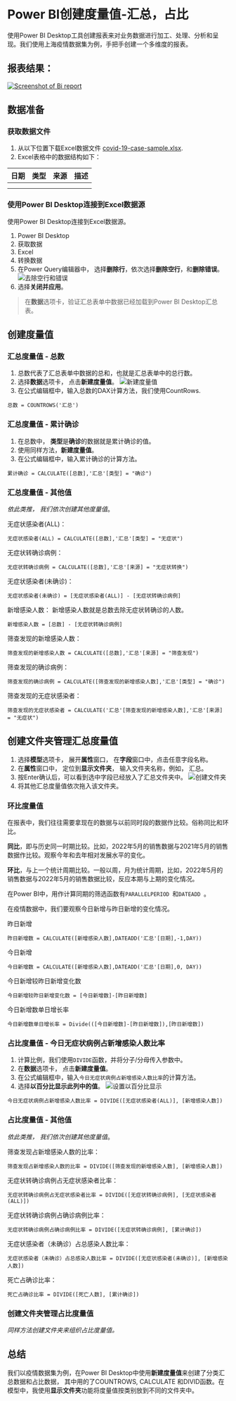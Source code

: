 # Power BI创建度量值-汇总，占比

使用Power BI Desktop工具创建报表来对业务数据进行加工、处理、分析和呈现。我们使用上海疫情数据集为例，手把手创建一个多维度的报表。

## 报表结果：

[![Screenshot of Bi report](images/2022-bi-result.png)](images/2022-bi-result.png#lightbox)

## 数据准备

### 获取数据文件

1. 从以下位置下载Excel数据文件 [covid-19-case-sample.xlsx](images/covid-19-case-sample.xlsx).
2. Excel表格中的数据结构如下：

| 日期 | 类型 | 来源 | 描述 |
| --- | --- | --- | --- |
|  |  |  | |
|  |  |  | |

### 使用Power BI Desktop连接到Excel数据源

使用Power BI Desktop连接到Excel数据源。

1. Power BI Desktop
2. 获取数据
3. Excel
4. 转换数据
5. 在Power Query编辑器中， 选择**删除行**，依次选择**删除空行**，和**删除错误**。
   ![去除空行和错误](images/2022-bi-load-data-remove-rows.png)
6. 选择**关闭并应用**。

> 在**数据**选项卡，验证汇总表单中数据已经加载到Power BI Desktop汇总表。

## 创建度量值

### 汇总度量值 - 总数

1. 总数代表了汇总表单中数据的总和，也就是汇总表单中的总行数。
2. 选择**数据**选项卡， 点击**新建度量值**。
   ![新建度量值](images/2022-bi-new-measure-btn.png)
3. 在公式编辑框中，输入总数的DAX计算方法，我们使用CountRows.

```
总数 = COUNTROWS('汇总')
```

### 汇总度量值 - 累计确诊

1. 在总数中， **类型**是**确诊**的数据就是累计确诊的值。
2. 使用同样方法，**新建度量值**。
3. 在公式编辑框中，输入累计确诊的计算方法。

```
累计确诊 = CALCULATE([总数],'汇总'[类型] = "确诊")
```

### 汇总度量值 - 其他值

*依此类推， 我们依次创建其他度量值*。

无症状感染者(ALL)：

```
无症状感染者(ALL) = CALCULATE([总数],'汇总'[类型] = "无症状")
```

无症状转确诊病例：

```
无症状转确诊病例 = CALCULATE([总数],'汇总'[来源] = "无症状转换")
```

无症状感染者(未确诊)：

```
无症状感染者(未确诊) = [无症状感染者(ALL)] - [无症状转确诊病例]
```

新增感染人数：
新增感染人数就是总数去除无症状转确诊的人数。

```
新增感染人数 = [总数] - [无症状转确诊病例]
```

筛查发现的新增感染人数：

```
筛查发现的新增感染人数 = CALCULATE([总数],'汇总'[来源] = "筛查发现")
```

筛查发现的确诊病例：

```
筛查发现的确诊病例 = CALCULATE([筛查发现的新增感染人数],'汇总'[类型] = "确诊")
```

筛查发现的无症状感染者：

```
筛查发现的无症状感染者 = CALCULATE('汇总'[筛查发现的新增感染人数],'汇总'[来源] = "无症状")
```

## 创建文件夹管理汇总度量值

1. 选择**模型**选项卡， 展开**属性**窗口， 在**字段**窗口中，点击任意字段名称。
2. 在**属性**窗口中， 定位到**显示文件夹**， 输入文件夹名称，例如， 汇总。
3. 按Enter确认后，可以看到选中字段已经放入了汇总文件夹中。
   ![创建文件夹](images/2022-bi-folder.png)
4. 将其他汇总度量值依次拖入该文件夹。

### 环比度量值
在报表中，我们往往需要拿现在的数据与以前同时段的数据作比较。俗称同比和环比。

**同比**，即与历史同一时期比较。比如，2022年5月的销售数据与2021年5月的销售数据作比较。观察今年和去年相对发展水平的变化。

**环比**，与上一个统计周期比较。一般以周，月为统计周期，比如，2022年5月的销售数据与2022年5月的销售数据比较，反应本期与上期的变化情况。

在Power BI中，用作计算同期的筛选函数有`PARALLELPERIOD `和`DATEADD `。

在疫情数据中，我们要观察今日新增与昨日新增的变化情况。

昨日新增
```
昨日新增数 = CALCULATE([新增感染人数],DATEADD('汇总'[日期],-1,DAY))
```

今日新增
```
今日新增数 = CALCULATE([新增感染人数],DATEADD('汇总'[日期],0, DAY))
```
今日新增较昨日新增变化数
```
今日新增较昨日新增变化数 = [今日新增数]-[昨日新增数]
```
今日新增数单日增长率
```
今日新增数单日增长率 = Divide(([今日新增数]-[昨日新增数]),[昨日新增数])
```
### 占比度量值 - 今日无症状病例占新增感染人数比率

1. 计算比例，我们使用`DIVIDE`函数，并将分子/分母传入参数中。
2. 在**数据**选项卡， 点击**新建度量值**。
3. 在公式编辑框中，输入`今日无症状病例占新增感染人数比率`的计算方法。
4. 选择**以百分比显示此列中的值**。
   ![设置以百分比显示](images/2022-bi-percentage.png)

```
今日无症状病例占新增感染人数比率 = DIVIDE([无症状感染者(ALL)], [新增感染人数])
```

### 占比度量值 - 其他值

*依此类推， 我们依次创建其他度量值*。

筛查发现占新增感染人数的比率：

```
筛查发现占新增感染人数的比率 = DIVIDE([筛查发现的新增感染人数], [新增感染人数])
```

无症状转确诊病例占无症状感染者比率：

```
无症状转确诊病例占无症状感染者比率 = DIVIDE([无症状转确诊病例], [无症状感染者(ALL)])
```

无症状转确诊病例占确诊病例比率：

```
无症状转确诊病例占确诊病例比率 = DIVIDE([无症状转确诊病例], [累计确诊])
```

无症状感染者（未确诊）占总感染人数比率：

```
无症状感染者（未确诊）占总感染人数比率 = DIVIDE([无症状感染者(未确诊)], [新增感染人数])
```

死亡占确诊比率：

```
死亡占确诊比率 = DIVIDE([死亡人数], [累计确诊])
```

### 创建文件夹管理占比度量值

*同样方法创建文件夹来组织占比度量值。*



## 总结

我们以疫情数据集为例，在Power BI Desktop中使用**新建度量值**来创建了分类汇总数据和占比数据， 其中用的了COUNTROWS, CALCULATE 和DIVID函数。在模型中，我使用**显示文件夹**功能将度量值按类别放到不同的文件夹中。

